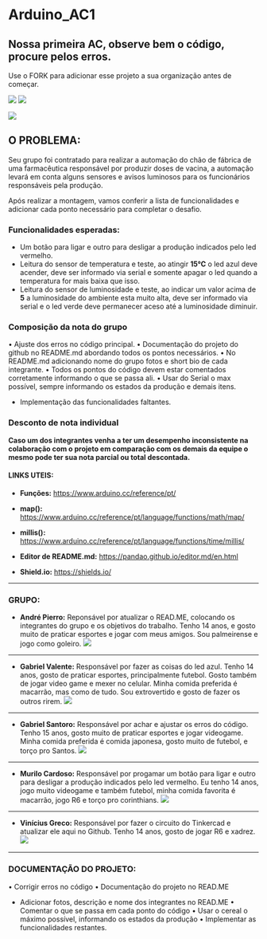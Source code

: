 # Arduino_AC1
## Nossa primeira AC, observe bem o código, procure pelos erros.

Use o FORK para adicionar esse projeto a sua organização antes de começar.

![](https://img.shields.io/github/forks/Leoruiz197/Arduino_AC1)
![](https://img.shields.io/github/stars/Leoruiz197/Arduino_AC1)

![](https://github.com/MLE-1B/Arduino_AC1/blob/main/imagem_2021-03-31_121721.png)

## **O PROBLEMA:** 

Seu grupo foi contratado para realizar a automação do chão de fábrica de uma farmacêutica responsável por produzir doses de vacina, a automação levará em conta alguns sensores e avisos luminosos para os funcionários responsáveis pela produção.

Após realizar a montagem, vamos conferir a lista de funcionalidades e adicionar cada ponto necessário para completar o desafio.

### Funcionalidades esperadas:

- Um botão para ligar e outro para desligar a produção indicados pelo led vermelho.
- Leitura do sensor de temperatura e teste, ao atingir **15℃** o led azul deve acender, deve ser informado via serial e somente apagar o led quando a temperatura for mais baixa que isso.
- Leitura do sensor de luminosidade e teste, ao indicar um valor acima de **5** a luminosidade do ambiente esta muito alta, deve ser informado via serial e o led verde deve permanecer aceso até a luminosidade diminuir.

### Composição da nota do grupo
• Ajuste dos erros no código principal.
• Documentação do projeto do github no README.md abordando todos os pontos necessários.
• No README.md adicionando nome do grupo fotos e short bio de cada integrante.
• Todos os pontos do código devem estar comentados corretamente informando o que se passa ali.
• Usar do Serial o max possível, sempre informando os estados da produção e demais itens.
- Implementação das funcionalidades faltantes.

### Desconto de nota individual

**Caso um dos integrantes venha a ter um desempenho inconsistente na colaboração com o projeto em comparação com os demais da equipe o mesmo pode ter sua nota parcial ou total descontada.**

#### LINKS UTEIS:

- **Funções:** https://www.arduino.cc/reference/pt/
- **map():** https://www.arduino.cc/reference/pt/language/functions/math/map/
- **millis():** https://www.arduino.cc/reference/pt/language/functions/time/millis/

- **Editor de README.md:** https://pandao.github.io/editor.md/en.html
- **Shield.io:** https://shields.io/


________________________________________________________________________________________________________________

### GRUPO:
- **André Pierro:** Reponsável por atualizar o READ.ME, colocando os integrantes do grupo e os objetivos do trabalho. Tenho 14 anos, e gosto muito de praticar esportes e jogar com meus amigos. Sou palmeirense e jogo como goleiro.
![](https://github.com/MLE-1B/Arduino_AC1/blob/main/eu.jpeg)
________________________________________________________________________________________________________________
- **Gabriel Valente:** Responsável por fazer as coisas do led azul. Tenho 14 anos, gosto de praticar esportes, principalmente futebol. Gosto também de jogar video game e mexer no celular. Minha comida preferida é macarrão, mas como de tudo. Sou extrovertido e gosto de fazer os outros rirem.
![](https://github.com/MLE-1B/Arduino_AC1/blob/main/imagem_2021-03-31_121101.png)
________________________________________________________________________________________________________________
- **Gabriel Santoro:** Responsável por achar e ajustar os erros do código. Tenho 15 anos, gosto muito de praticar esportes e jogar videogame. Minha comida preferida é comida japonesa, gosto muito de futebol, e torço pro Santos.
![](https://github.com/MLE-1B/Arduino_AC1/blob/main/WhatsApp%20Image%202021-03-31%20at%2012.06.03.jpeg)
________________________________________________________________________________________________________________
- **Murilo Cardoso:** Responsável por progamar um botão para ligar e outro para desligar a produção indicados pelo led vermelho. Eu tenho 14 anos, jogo muito videogame e  também futebol, minha comida favorita é macarrão, jogo R6 e torço pro corinthians.
![](https://github.com/MLE-1B/Arduino_AC1/blob/main/imagem_2021-03-31_121448.png)
________________________________________________________________________________________________________________
- **Vinícius Greco:** Responsável por fazer o circuito do Tinkercad e atualizar ele aqui no Github. Tenho 14 anos, gosto de jogar R6 e xadrez.
![](https://github.com/MLE-1B/Arduino_AC1/blob/main/imagem_2021-03-31_121310.png)

__________________________________________________________________________________________________________________

### DOCUMENTAÇÃO DO PROJETO:
• Corrigir erros no código
• Documentação do projeto no READ.ME
- Adicionar fotos, descrição e nome dos integrantes no READ.ME
• Comentar o que se passa em cada ponto do código
• Usar o cereal o máximo possível, informando os estados da produção
• Implementar as funcionalidades restantes.
